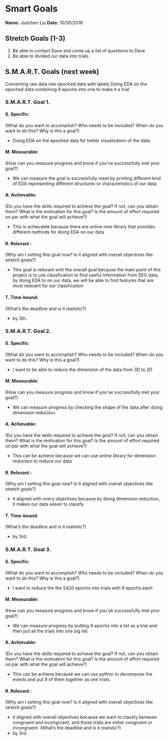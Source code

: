 # Smart Goals

 **Name:** Junchen Liu
 **Date:** 10/30/2018

## Stretch Goals (1-3)

1. Be able to contact Dave and come up a list of questions to Dave
2. Be able to divided our data into trials.

 ## S.M.A.R.T. Goals (next week)

 Converting raw data into epoched data with labels
 Doing EDA on the epoched data
 combining 9 epochs into one to make it a trial


 ### S.M.A.R.T. Goal 1.

 #### S. Specific: 
 (What do you want to accomplish? Who needs to be included? When do you want to do this? Why is this a goal?)
 * Doing EDA on the epoched data for better visualization of the data.
 #### M. Measurable: 
 (How can you measure progress and know if you’ve successfully met your goal?)
 * We can measure the goal is successfully meet by printing different kind of EDA representing different structures or characteristics of our data.

 #### A. Achievable: 
 (Do you have the skills required to achieve the goal? If not, can you obtain them? What is the motivation for this goal? Is the amount of effort required on par with what the goal will achieve?)
 * This is achievable because there are online mne library that provides different methods for doing EDA on our data

 #### R. Relevant :
 (Why am I setting this goal now? Is it aligned with overall objectives like stretch goals?)
 * This goal is relevant with the overall goal because the main point of this project is to use classfication to find useful information from
 EEG data, by doing EDA to on our data, we will be able to find features that are most relevant for our classfication
 #### T. Time-bound: 
 (What’s the deadline and is it realistic?)
 * by 3th. 
 
 
 ### S.M.A.R.T. Goal 2.

 #### S. Specific: 
 (What do you want to accomplish? Who needs to be included? When do you want to do this? Why is this a goal?)
 * I want to be able to reduce the dimension of the data from 3D to 2D
 #### M. Measurable: 
 (How can you measure progress and know if you’ve successfully met your goal?)
 * We can measure progress by checking the shape of the data after doing dimension reduction.
 #### A. Achievable: 
 (Do you have the skills required to achieve the goal? If not, can you obtain them? What is the motivation for this goal? Is the amount of effort required on par with what the goal will achieve?)
 * This can be achieve because we can use online library for dimension reduction to reduce our data

 #### R. Relevant :
 (Why am I setting this goal now? Is it aligned with overall objectives like stretch goals?)
 * it aligned with overy objectives because by doing dimension reduction, it makes our data easier to classfy.
 #### T. Time-bound: 
 (What’s the deadline and is it realistic?)
 * by 3rd. 
 
  ### S.M.A.R.T. Goal 3.

 #### S. Specific: 
 (What do you want to accomplish? Who needs to be included? When do you want to do this? Why is this a goal?)
 * I want to reduce the the 5420 epochs into trials with 9 epochs each
 #### M. Measurable: 
 (How can you measure progress and know if you’ve successfully met your goal?)
 * We can measure progress by putting 9 epochs into a list as a trial and then put all the trials into one big list
 #### A. Achievable: 
 (Do you have the skills required to achieve the goal? If not, can you obtain them? What is the motivation for this goal? Is the amount of effort required on par with what the goal will achieve?)
 * This can be achieve because we can use python to decompose the events and put 9 of them together as one trials.

 #### R. Relevant :
 (Why am I setting this goal now? Is it aligned with overall objectives like stretch goals?)
 * it aligned with overall objectives because we want to classfy between congruent and incongruent, and those trials are either congruent or incongruent.
 (What’s the deadline and is it realistic?)
 * by 3rd. 
